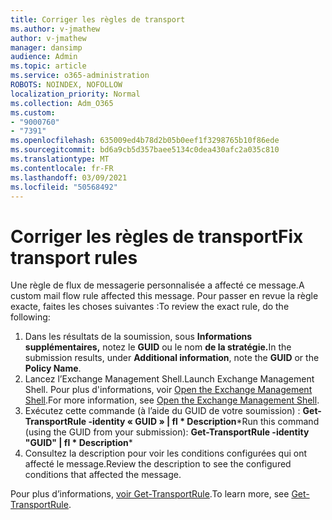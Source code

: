 ```yaml
---
title: Corriger les règles de transport
ms.author: v-jmathew
author: v-jmathew
manager: dansimp
audience: Admin
ms.topic: article
ms.service: o365-administration
ROBOTS: NOINDEX, NOFOLLOW
localization_priority: Normal
ms.collection: Adm_O365
ms.custom:
- "9000760"
- "7391"
ms.openlocfilehash: 635009ed4b78d2b05b0eef1f3298765b10f86ede
ms.sourcegitcommit: bd6a9cb5d357baee5134c0dea430afc2a035c810
ms.translationtype: MT
ms.contentlocale: fr-FR
ms.lasthandoff: 03/09/2021
ms.locfileid: "50568492"
---
```

# <a name="fix-transport-rules"></a><span data-ttu-id="ed669-102">Corriger les règles de transport</span><span class="sxs-lookup"><span data-stu-id="ed669-102">Fix transport rules</span></span>

<span data-ttu-id="ed669-103">Une règle de flux de messagerie personnalisée a affecté ce message.</span><span class="sxs-lookup"><span data-stu-id="ed669-103">A custom mail flow rule affected this message.</span></span> <span data-ttu-id="ed669-104">Pour passer en revue la règle exacte, faites les choses suivantes :</span><span class="sxs-lookup"><span data-stu-id="ed669-104">To review the exact rule, do the following:</span></span>

1. <span data-ttu-id="ed669-105">Dans les résultats de la soumission, sous **Informations supplémentaires,** notez le **GUID** ou le nom **de la stratégie.**</span><span class="sxs-lookup"><span data-stu-id="ed669-105">In the submission results, under **Additional information**, note the **GUID** or the **Policy Name**.</span></span>
2. <span data-ttu-id="ed669-106">Lancez l’Exchange Management Shell.</span><span class="sxs-lookup"><span data-stu-id="ed669-106">Launch Exchange Management Shell.</span></span> <span data-ttu-id="ed669-107">Pour plus d'informations, voir [Open the Exchange Management Shell](https://go.microsoft.com/fwlink/?linkid=2101432).</span><span class="sxs-lookup"><span data-stu-id="ed669-107">For more information, see [Open the Exchange Management Shell](https://go.microsoft.com/fwlink/?linkid=2101432).</span></span>
3. <span data-ttu-id="ed669-108">Exécutez cette commande (à l’aide du GUID de votre soumission) :  **Get-TransportRule -identity « GUID » | fl \* Description**\*</span><span class="sxs-lookup"><span data-stu-id="ed669-108">Run this command (using the GUID from your submission):  **Get-TransportRule -identity "GUID" | fl \* Description**\*</span></span>
4. <span data-ttu-id="ed669-109">Consultez la description pour voir les conditions configurées qui ont affecté le message.</span><span class="sxs-lookup"><span data-stu-id="ed669-109">Review the description to see the configured conditions that affected the message.</span></span>

<span data-ttu-id="ed669-110">Pour plus d’informations, [voir Get-TransportRule](https://go.microsoft.com/fwlink/?linkid=2101523).</span><span class="sxs-lookup"><span data-stu-id="ed669-110">To learn more, see [Get-TransportRule](https://go.microsoft.com/fwlink/?linkid=2101523).</span></span>
